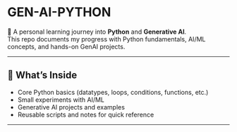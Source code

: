# GEN-AI-PYTHON

🚀 A personal learning journey into **Python** and **Generative AI**.  
This repo documents my progress with Python fundamentals, AI/ML concepts, and hands-on GenAI projects.

---

## 📌 What’s Inside
- Core Python basics (datatypes, loops, conditions, functions, etc.)
- Small experiments with AI/ML
- Generative AI projects and examples
- Reusable scripts and notes for quick reference

---
